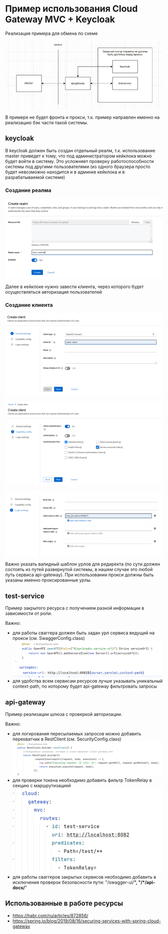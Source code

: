 # Пример использования Cloud Gateway MVC + Keycloak

Реализация примера для обмена по схеме

![img.png](resources/schema.png)

В примере не будет фронта и прокси, т.к. пример направлен именно на реализацию бэк части такой системы.

## keycloak

В keycloak должен быть создан отдельный реалм, 
т.к. использование master приведет к тому, что под администратором кейклока можно будет войти в систему.
Это усложняет проверку работоспособности системы под другими пользователями 
(из одного браузера просто будет невозможно находится и в админке кейклока и в разрабатываемой системе)

### Создание реалма
![img.png](resources/realm.png)

Далее в кейклоке нужно завести клиента, через которого будет осуществляться авторизация пользователей

### Создание клиента
![img_1.png](resources/client-general.png)

![img_2.png](resources/client-capability.png)

![img_3.png](resources/client-urls.png)

Важно указать валидный шаблон урлов для редиректа (по сути должен состоять из путей развернутой системы, 
в нашем случае это любой путь сервиса api-gateway). 
При использовании прокси должны быть указаны именно проксированные урлы.

## test-service

Пример закрытого ресурса с получением разной информации в зависимости от роли.

Важно:
- для работы сваггера должен быть задан урл сервиса ведущий на прокси (см. SwaggerConfig.class)
![img.png](resources/swagger-code.png)
![img_1.png](resources/swagger-config.png)
- для удобства всем сервисам ресурсов лучше указывать уникальный context-path, по которому будет api-gateway фильтровать запросы

## api-gateway

Пример реализации шлюза с проверкой авторизации.

Важно:
- для логирования пересылаемых запросов можно добавить перехватчик в RestClient (см. SecurityConfig.class)
![img.png](resources/log-gateway.png)
- для проверки токена необходимо добавить фильтр TokenRelay в секцию с маршрутизацией
![img_1.png](resources/token-gateway.png)
- для работы сваггеров закрытых сервисов необходимо добавить в исключения проверок безопасности пути: "/swagger-ui/**",
  "/*/api-docs/**"

## Использованные в работе ресурсы

- https://habr.com/ru/articles/872856/
- https://spring.io/blog/2019/08/16/securing-services-with-spring-cloud-gateway
